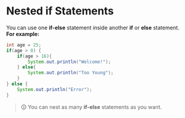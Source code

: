 # Nested if Statements
You can use one **if-else** statement inside another **if** or **else** statement.  
**For example:**

```java
int age = 25;
if(age > 0) {
	if(age > 16){
		System.out.println("Welcome!");
	} else{
		System.out.println("Too Young");
	}
} else {
	System.out.println("Error");
}
```

>🛈 You can nest as many **if-else** statements as you want.